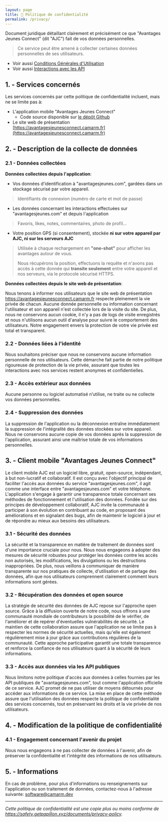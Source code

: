 ```yaml
---
layout: page
title: 📖 Politique de confidentialité
permalink: /privacy/
---
```


Document juridique détaillant clairement et précisément ce que "Avantages Jeunes Connect" (dit "AJC") fait de vos données personnelles.

> Ce service peut être amené à collecter certaines données personnelles de ses utilisateurs.

- Voir aussi [Conditions Générales d'Utilisation](https://avantagesjeunesconnect.camarm.fr/cgu)
- Voir aussi [Interactions avec les API](https://avantagesjeunesconnect.camarm.fr/usage)

## 1. - Services concernés

Les services concernés par cette politique de confidentialité incluent, mais ne se limite pas à:

- L'application mobile "Avantages Jeunes Connect"
  - Code source disponible sur [le dépôt Github](https://github.com/camarm-dev/bfc-avantagesjeunes-mobile)
- Le site web de présentation [https://avantagesjeunesconnect.camarm.fr](https://avantagesjeunesconnect.camarm.fr)

## 2. - Description de la collecte de données

### 2.1 - Données collectées

**Données collectées depuis l'application**:
- Vos données d'identification à "avantagesjeunes.com", gardées dans un stockage sécurisé par votre appareil.
> Identifiants de connexion (numéro de carte et mot de passe)
- Les données concernant les interactions effectuées sur "avantagesjeunes.com" et depuis l'application
> Favoris, likes, notes, commentaires, photo de profil...
- Votre position GPS (si consentement), stockée **ni sur votre appareil par AJC, ni sur les serveurs AJC**
> Utilisée à chaque rechargement en **"one-shot"** pour afficher les avantages autour de vous.
>
> Nous récupérons la position, effectuons la requête et n'avons pas accès à cette donnée qui **transite seulement** entre votre appareil et nos serveurs, via le protocole sécurisé HTTPS.

**Données collectées depuis le site web de présentation**:

Nous tenons à informer nos utilisateurs que le site web de présentation https://avantagesjeunesconnect.camarm.fr respecte pleinement la vie privée de chacun. Aucune donnée personnelle ou information concernant l'utilisateur et son appareil n'est collectée lors de la visite du site. De plus, nous ne conservons aucun cookie, il n'y a pas de logs de visite enregistrés et nous n'utilisons aucun outil d'analyse pour suivre le comportement des utilisateurs. Notre engagement envers la protection de votre vie privée est total et transparent.

### 2.2 - Données liées à l'identité

Nous souhaitons préciser que nous ne conservons aucune information personnelle de nos utilisateurs. Cette démarche fait partie de notre politique rigoureuse de protection de la vie privée, assurant que toutes les interactions avec nos services restent anonymes et confidentielles.

### 2.3 - Accès extérieur aux données

Aucune personne ou logiciel automatisé n’utilise, ne traite ou ne collecte vos données personnelles.

### 2.4 - Suppression des données

La suppression de l'application ou la déconnexion entraîne immédiatement la suppression de l'intégralité des données stockées sur votre appareil. Nous ne conservons aucune copie de vos données après la suppression de l'application, assurant ainsi une maîtrise totale de vos informations personnelles.

## 3. - Client mobile "Avantages Jeunes Connect"

Le client mobile AJC est un logiciel libre, gratuit, open-source, indépendant, à but non-lucratif et collaboratif.
Il est conçu avec l'objectif principal de faciliter l'accès aux données du service "avantagesjeunes.com", il agit comme une interface entre "avantagesjeunes.com" et votre téléphone.
L'application s'engage à garantir une transparence totale concernant ses méthodes de fonctionnement et l'utilisation des données.
Fondée sur des principes de développement collaboratif, AJC invite la communauté à participer à son évolution en contribuant au code, en proposant des améliorations et en signalant des bugs, afin de maintenir le logiciel à jour et de répondre au mieux aux besoins des utilisateurs.

### 3.1 - Sécurité des données

La sécurité et la transparence en matière de traitement de données sont d'une importance cruciale pour nous.
Nous nous engageons à adopter des mesures de sécurité robustes pour protéger les données contre les accès non autorisés, les modifications, les divulgations ou les destructions inappropriées.
De plus, nous veillons à communiquer de manière transparente sur nos pratiques de collecte, d'utilisation et de partage des données, afin que nos utilisateurs comprennent clairement comment leurs informations sont gérées.

### 3.2 - Récupération des données et open source

La stratégie de sécurité des données de AJC repose sur l'approche open source. Grâce à la diffusion ouverte de notre code, nous offrons à une communauté mondiale de contributeurs la possibilité de le vérifier, de l'améliorer et de repérer d'éventuelles vulnérabilités de sécurité. Le maintien de cette collaboration assure que l'application ne se limite pas à respecter les normes de sécurité actuelles, mais qu'elle est également régulièrement mise à jour grâce aux contributions régulières de la communauté. Cette approche participative garantit une totale transparence et renforce la confiance de nos utilisateurs quant à la sécurité de leurs informations.

### 3.3 - Accès aux données via les API publiques

Nous limitons notre politique d'accès aux données à celles fournies par les API publiques de "avantagesjeunes.com", tout comme l'application officielle de ce service. AJC promet de ne pas utiliser de moyens détournés pour accéder aux informations de ce service. La mise en place de cette méthode assure que l'utilisation des données respecte la politique de confidentialité des services concernés, tout en préservant les droits et la vie privée de nos utilisateurs.

## 4. - Modification de la politique de confidentialité

### 4.1 - Engagement concernant l'avenir du projet

Nous nous engageons à ne pas collecter de données à l'avenir, afin de préserver la confidentialité et l'intégrité des informations de nos utilisateurs.


## 5. - Informations

En cas de problème, pour plus d'informations ou renseignements sur l'application ou son traitement de données, contactez-nous à l'adresse suivante: [software@camarm.dev](mailto:software@camarm.dev)

---

_Cette politique de confidentialité est une copie plus ou moins conforme de https://safety.getpapillon.xyz/documents/privacy-policy._

